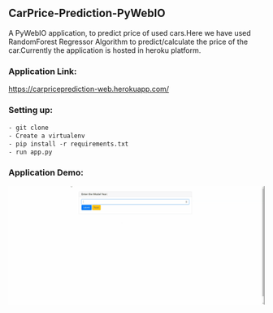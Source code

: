## CarPrice-Prediction-PyWebIO

A PyWebIO application, to predict price of used cars.Here we have used RandomForest Regressor Algorithm to predict/calculate the price of the car.Currently the application is hosted in heroku platform.

### Application Link:
https://carpriceprediction-web.herokuapp.com/

### Setting up:
```
- git clone 
- Create a virtualenv
- pip install -r requirements.txt
- run app.py
```  
### Application Demo:
<img src="screenrecording.gif">
